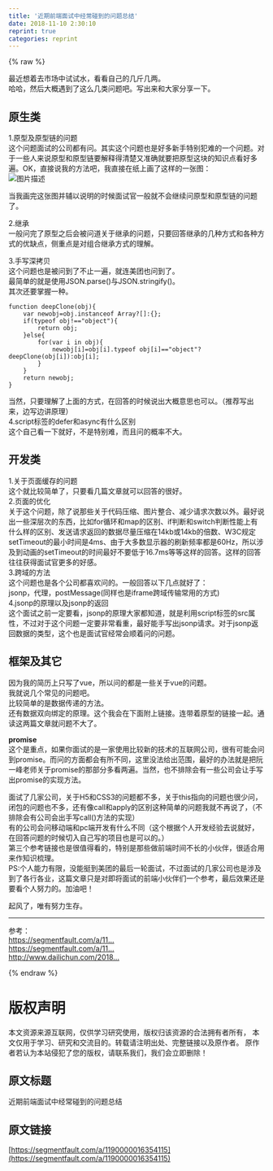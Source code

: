 ```yaml
---
title: '近期前端面试中经常碰到的问题总结' 
date: 2018-11-10 2:30:10
reprint: true
categories: reprint
---
```


{% raw %}
<p>&#x6700;&#x8FD1;&#x60F3;&#x7740;&#x53BB;&#x5E02;&#x573A;&#x4E2D;&#x8BD5;&#x8BD5;&#x6C34;&#xFF0C;&#x770B;&#x770B;&#x81EA;&#x5DF1;&#x7684;&#x51E0;&#x65A4;&#x51E0;&#x4E24;&#x3002;<br>&#x54C8;&#x54C8;&#xFF0C;&#x7136;&#x540E;&#x5927;&#x6982;&#x9047;&#x5230;&#x4E86;&#x8FD9;&#x4E48;&#x51E0;&#x7C7B;&#x95EE;&#x9898;&#x5427;&#x3002;&#x5199;&#x51FA;&#x6765;&#x548C;&#x5927;&#x5BB6;&#x5206;&#x4EAB;&#x4E00;&#x4E0B;&#x3002;</p><h2 id="articleHeader0">&#x539F;&#x751F;&#x7C7B;</h2><p>1.&#x539F;&#x578B;&#x53CA;&#x539F;&#x578B;&#x94FE;&#x7684;&#x95EE;&#x9898;<br>&#x8FD9;&#x4E2A;&#x95EE;&#x9898;&#x9762;&#x8BD5;&#x7684;&#x516C;&#x53F8;&#x90FD;&#x6709;&#x95EE;&#x3002;&#x5176;&#x5B9E;&#x8FD9;&#x4E2A;&#x95EE;&#x9898;&#x4E5F;&#x662F;&#x597D;&#x591A;&#x65B0;&#x624B;&#x7279;&#x522B;&#x72AF;&#x96BE;&#x7684;&#x4E00;&#x4E2A;&#x95EE;&#x9898;&#x3002;&#x5BF9;&#x4E8E;&#x4E00;&#x4E9B;&#x4EBA;&#x6765;&#x8BF4;&#x539F;&#x578B;&#x548C;&#x539F;&#x578B;&#x94FE;&#x8981;&#x89E3;&#x91CA;&#x5F97;&#x6E05;&#x695A;&#x53C8;&#x51C6;&#x786E;&#x5C31;&#x8981;&#x628A;&#x539F;&#x578B;&#x8FD9;&#x5757;&#x7684;&#x77E5;&#x8BC6;&#x70B9;&#x770B;&#x597D;&#x591A;&#x904D;&#x3002;OK&#xFF0C;&#x76F4;&#x63A5;&#x8BF4;&#x6211;&#x7684;&#x65B9;&#x6CD5;&#x5427;&#xFF0C;&#x6211;&#x76F4;&#x63A5;&#x5728;&#x7EB8;&#x4E0A;&#x753B;&#x4E86;&#x8FD9;&#x6837;&#x7684;&#x4E00;&#x5F20;&#x56FE;&#xFF1A;<br><span class="img-wrap"><img data-src="/img/bVbgMbB?w=764&amp;h=336" src="https://static.alili.tech/img/bVbgMbB?w=764&amp;h=336" alt="&#x56FE;&#x7247;&#x63CF;&#x8FF0;" title="&#x56FE;&#x7247;&#x63CF;&#x8FF0;" style="cursor:pointer;display:inline"></span></p><p>&#x5F53;&#x6211;&#x753B;&#x5B8C;&#x8FD9;&#x5F20;&#x56FE;&#x5E76;&#x8F85;&#x4EE5;&#x8BF4;&#x660E;&#x7684;&#x65F6;&#x5019;&#x9762;&#x8BD5;&#x5B98;&#x4E00;&#x822C;&#x5C31;&#x4E0D;&#x4F1A;&#x7EE7;&#x7EED;&#x95EE;&#x539F;&#x578B;&#x548C;&#x539F;&#x578B;&#x94FE;&#x7684;&#x95EE;&#x9898;&#x4E86;&#x3002;</p><p>2.&#x7EE7;&#x627F;<br>&#x4E00;&#x822C;&#x95EE;&#x5B8C;&#x4E86;&#x539F;&#x578B;&#x4E4B;&#x540E;&#x4F1A;&#x88AB;&#x95EE;&#x9053;&#x5173;&#x4E8E;&#x7EE7;&#x627F;&#x7684;&#x95EE;&#x9898;&#xFF0C;&#x53EA;&#x8981;&#x56DE;&#x7B54;&#x7EE7;&#x627F;&#x7684;&#x51E0;&#x79CD;&#x65B9;&#x5F0F;&#x548C;&#x5404;&#x79CD;&#x65B9;&#x5F0F;&#x7684;&#x4F18;&#x7F3A;&#x70B9;&#xFF0C;&#x4FA7;&#x91CD;&#x70B9;&#x662F;&#x5BF9;&#x7EC4;&#x5408;&#x7EE7;&#x627F;&#x65B9;&#x5F0F;&#x7684;&#x7406;&#x89E3;&#x3002;</p><p>3.&#x624B;&#x5199;&#x6DF1;&#x62F7;&#x8D1D;<br>&#x8FD9;&#x4E2A;&#x95EE;&#x9898;&#x4E5F;&#x662F;&#x88AB;&#x95EE;&#x5230;&#x4E86;&#x4E0D;&#x6B62;&#x4E00;&#x904D;&#xFF0C;&#x5C31;&#x8FDE;&#x7F8E;&#x56E2;&#x4E5F;&#x95EE;&#x5230;&#x4E86;&#x3002;<br>&#x6700;&#x7B80;&#x5355;&#x7684;&#x5C31;&#x662F;&#x4F7F;&#x7528;JSON.parse()&#x4E0E;JSON.stringify()&#x3002;<br>&#x5176;&#x6B21;&#x8FD8;&#x8981;&#x638C;&#x63E1;&#x4E00;&#x79CD;&#x3002;</p><div class="widget-codetool" style="display:none"><div class="widget-codetool--inner"><span class="selectCode code-tool" data-toggle="tooltip" data-placement="top" title="" data-original-title="&#x5168;&#x9009;"></span> <span type="button" class="copyCode code-tool" data-toggle="tooltip" data-placement="top" data-clipboard-text="function deepClone(obj){
    var newobj=obj.instanceof Array?[]:{};
    if(typeof obj!==&quot;object&quot;){
        return obj;
    }else{
        for(var i in obj){
            newobj[i]=obj[i].typeof obj[i]==&quot;object&quot;?deepClone(obj[i]):obj[i];
        }
    }
    return newobj;
}" title="" data-original-title="&#x590D;&#x5236;"></span> <span type="button" class="saveToNote code-tool" data-toggle="tooltip" data-placement="top" title="" data-original-title="&#x653E;&#x8FDB;&#x7B14;&#x8BB0;"></span></div></div><pre class="hljs haxe"><code><span class="hljs-function"><span class="hljs-keyword">function</span> <span class="hljs-title">deepClone</span></span>(obj){
    <span class="hljs-keyword">var</span> <span class="hljs-keyword">new</span><span class="hljs-type">obj</span>=obj.instanceof <span class="hljs-keyword">Array</span>?[]:<span class="hljs-type"></span>{};
    <span class="hljs-keyword">if</span>(typeof obj!==<span class="hljs-string">&quot;object&quot;</span>){
        <span class="hljs-keyword">return</span> obj;
    }<span class="hljs-keyword">else</span>{
        <span class="hljs-keyword">for</span>(<span class="hljs-keyword">var</span> i <span class="hljs-keyword">in</span> obj){
            <span class="hljs-keyword">new</span><span class="hljs-type">obj</span>[i]=obj[i].typeof obj[i]==<span class="hljs-string">&quot;object&quot;</span>?deepClone(obj[i]):<span class="hljs-type">obj</span>[i];
        }
    }
    <span class="hljs-keyword">return</span> <span class="hljs-keyword">new</span><span class="hljs-type">obj</span>;
}</code></pre><p>&#x5F53;&#x7136;&#xFF0C;&#x53EA;&#x8981;&#x7406;&#x89E3;&#x4E86;&#x4E0A;&#x9762;&#x7684;&#x65B9;&#x5F0F;&#xFF0C;&#x5728;&#x56DE;&#x7B54;&#x7684;&#x65F6;&#x5019;&#x8BF4;&#x51FA;&#x5927;&#x6982;&#x610F;&#x601D;&#x4E5F;&#x53EF;&#x4EE5;&#x3002;&#xFF08;&#x63A8;&#x8350;&#x5199;&#x51FA;&#x6765;&#xFF0C;&#x8FB9;&#x5199;&#x8FB9;&#x8BB2;&#x539F;&#x7406;&#xFF09;<br>4.script&#x6807;&#x7B7E;&#x7684;defer&#x548C;async&#x6709;&#x4EC0;&#x4E48;&#x533A;&#x522B;<br>&#x8FD9;&#x4E2A;&#x81EA;&#x5DF1;&#x770B;&#x4E00;&#x4E0B;&#x5C31;&#x597D;&#xFF0C;&#x4E0D;&#x662F;&#x7279;&#x522B;&#x96BE;&#xFF0C;&#x800C;&#x4E14;&#x95EE;&#x7684;&#x6982;&#x7387;&#x4E0D;&#x5927;&#x3002;</p><h2 id="articleHeader1">&#x5F00;&#x53D1;&#x7C7B;</h2><p>1.&#x5173;&#x4E8E;&#x9875;&#x9762;&#x7F13;&#x5B58;&#x7684;&#x95EE;&#x9898;<br>&#x8FD9;&#x4E2A;&#x5C31;&#x6BD4;&#x8F83;&#x7B80;&#x5355;&#x4E86;&#xFF0C;&#x53EA;&#x8981;&#x770B;&#x51E0;&#x7BC7;&#x6587;&#x7AE0;&#x5C31;&#x53EF;&#x4EE5;&#x56DE;&#x7B54;&#x7684;&#x5F88;&#x597D;&#x3002;<br>2.&#x9875;&#x9762;&#x7684;&#x4F18;&#x5316;<br>&#x5173;&#x4E8E;&#x8FD9;&#x4E2A;&#x95EE;&#x9898;&#xFF0C;&#x9664;&#x4E86;&#x8BF4;&#x90A3;&#x4E9B;&#x5173;&#x4E8E;&#x4EE3;&#x7801;&#x538B;&#x7F29;&#x3001;&#x56FE;&#x7247;&#x6574;&#x5408;&#x3001;&#x51CF;&#x5C11;&#x8BF7;&#x6C42;&#x6B21;&#x6570;&#x4EE5;&#x5916;&#x3002;&#x6700;&#x597D;&#x8BF4;&#x51FA;&#x4E00;&#x4E9B;&#x6DF1;&#x5C42;&#x6B21;&#x7684;&#x4E1C;&#x897F;&#xFF0C;&#x6BD4;&#x5982;for&#x5FAA;&#x73AF;&#x548C;map&#x7684;&#x533A;&#x522B;&#x3001;if&#x5224;&#x65AD;&#x548C;switch&#x5224;&#x65AD;&#x6027;&#x80FD;&#x4E0A;&#x6709;&#x4EC0;&#x4E48;&#x6837;&#x7684;&#x533A;&#x522B;&#x3001;&#x53D1;&#x9001;&#x8BF7;&#x6C42;&#x8FD4;&#x56DE;&#x7684;&#x6570;&#x636E;&#x5C3D;&#x91CF;&#x538B;&#x7F29;&#x5728;14kb&#x6216;14kb&#x7684;&#x500D;&#x6570;&#x3001;W3C&#x89C4;&#x5B9A;setTimeout&#x7684;&#x6700;&#x5C0F;&#x65F6;&#x95F4;&#x662F;4ms&#x3001;&#x7531;&#x4E8E;&#x5927;&#x591A;&#x6570;&#x663E;&#x793A;&#x5668;&#x7684;&#x5237;&#x65B0;&#x9891;&#x7387;&#x90FD;&#x662F;60Hz&#xFF0C;&#x6240;&#x4EE5;&#x6D89;&#x53CA;&#x5230;&#x52A8;&#x753B;&#x7684;setTimeout&#x7684;&#x65F6;&#x95F4;&#x6700;&#x597D;&#x4E0D;&#x8981;&#x4F4E;&#x4E8E;16.7ms&#x7B49;&#x7B49;&#x8FD9;&#x6837;&#x7684;&#x56DE;&#x7B54;&#x3002;&#x8FD9;&#x6837;&#x7684;&#x56DE;&#x7B54;&#x5F80;&#x5F80;&#x83B7;&#x5F97;&#x9762;&#x8BD5;&#x5B98;&#x66F4;&#x591A;&#x7684;&#x597D;&#x611F;&#x3002;<br>3.&#x8DE8;&#x57DF;&#x7684;&#x65B9;&#x6CD5;<br>&#x8FD9;&#x4E2A;&#x95EE;&#x9898;&#x4E5F;&#x662F;&#x5404;&#x4E2A;&#x516C;&#x53F8;&#x90FD;&#x559C;&#x6B22;&#x95EE;&#x7684;&#x3002;&#x4E00;&#x822C;&#x56DE;&#x7B54;&#x4EE5;&#x4E0B;&#x51E0;&#x70B9;&#x5C31;&#x597D;&#x4E86;&#xFF1A;<br>jsonp&#xFF0C;&#x4EE3;&#x7406;&#xFF0C;postMessage(&#x540C;&#x6837;&#x4E5F;&#x662F;iframe&#x8DE8;&#x57DF;&#x4F20;&#x8F93;&#x5E38;&#x7528;&#x7684;&#x65B9;&#x5F0F;)<br>4.jsonp&#x7684;&#x539F;&#x7406;&#x4EE5;&#x53CA;jsonp&#x7684;&#x8FD4;&#x56DE;<br>&#x8FD9;&#x4E2A;&#x9762;&#x8BD5;&#x4E4B;&#x524D;&#x4E00;&#x5B9A;&#x8981;&#x770B;&#xFF0C;jsonp&#x7684;&#x539F;&#x7406;&#x5927;&#x5BB6;&#x90FD;&#x77E5;&#x9053;&#xFF0C;&#x5C31;&#x662F;&#x5229;&#x7528;script&#x6807;&#x7B7E;&#x7684;src&#x5C5E;&#x6027;&#xFF0C;&#x4E0D;&#x8FC7;&#x5BF9;&#x4E8E;&#x8FD9;&#x4E2A;&#x95EE;&#x9898;&#x4E00;&#x5B9A;&#x8981;&#x975E;&#x5E38;&#x770B;&#x91CD;&#xFF0C;&#x6700;&#x597D;&#x80FD;&#x624B;&#x5199;&#x51FA;jsonp&#x8BF7;&#x6C42;&#x3002;&#x5BF9;&#x4E8E;jsonp&#x8FD4;&#x56DE;&#x6570;&#x636E;&#x7684;&#x7C7B;&#x578B;&#xFF0C;&#x8FD9;&#x4E2A;&#x4E5F;&#x662F;&#x9762;&#x8BD5;&#x5B98;&#x7ECF;&#x5E38;&#x4F1A;&#x987A;&#x7740;&#x95EE;&#x7684;&#x95EE;&#x9898;&#x3002;</p><h2 id="articleHeader2">&#x6846;&#x67B6;&#x53CA;&#x5176;&#x5B83;</h2><p>&#x56E0;&#x4E3A;&#x6211;&#x7684;&#x7B80;&#x5386;&#x4E0A;&#x53EA;&#x5199;&#x4E86;vue&#xFF0C;&#x6240;&#x4EE5;&#x95EE;&#x7684;&#x90FD;&#x662F;&#x4E00;&#x4E9B;&#x5173;&#x4E8E;vue&#x7684;&#x95EE;&#x9898;&#x3002;<br>&#x6211;&#x5C31;&#x8BF4;&#x51E0;&#x4E2A;&#x5E38;&#x89C1;&#x7684;&#x95EE;&#x9898;&#x5427;&#x3002;<br>&#x6BD4;&#x8F83;&#x7B80;&#x5355;&#x7684;&#x662F;&#x6570;&#x636E;&#x4F20;&#x9012;&#x7684;&#x65B9;&#x6CD5;&#x3002;<br>&#x8FD8;&#x6709;&#x6570;&#x636E;&#x53CC;&#x5411;&#x7ED1;&#x5B9A;&#x7684;&#x539F;&#x7406;&#x3002;&#x8FD9;&#x4E2A;&#x6211;&#x4F1A;&#x5728;&#x4E0B;&#x9762;&#x9644;&#x4E0A;&#x94FE;&#x63A5;&#x3002;&#x8FDE;&#x5E26;&#x7740;&#x539F;&#x578B;&#x7684;&#x94FE;&#x63A5;&#x4E00;&#x8D77;&#x3002;&#x901A;&#x8BFB;&#x8FD9;&#x4E24;&#x7BC7;&#x6587;&#x7AE0;&#x5C31;&#x95EE;&#x9898;&#x4E0D;&#x5927;&#x4E86;&#x3002;</p><p><strong>promise</strong><br>&#x8FD9;&#x4E2A;&#x662F;&#x91CD;&#x70B9;&#xFF0C;&#x5982;&#x679C;&#x4F60;&#x9762;&#x8BD5;&#x7684;&#x662F;&#x4E00;&#x5BB6;&#x4F7F;&#x7528;&#x6BD4;&#x8F83;&#x65B0;&#x7684;&#x6280;&#x672F;&#x7684;&#x4E92;&#x8054;&#x7F51;&#x516C;&#x53F8;&#xFF0C;&#x5F88;&#x6709;&#x53EF;&#x80FD;&#x4F1A;&#x95EE;&#x5230;promise&#x3002;&#x800C;&#x95EE;&#x7684;&#x65B9;&#x9762;&#x90FD;&#x4F1A;&#x6709;&#x6240;&#x4E0D;&#x540C;&#xFF0C;&#x8FD9;&#x91CC;&#x6CA1;&#x6CD5;&#x7ED9;&#x51FA;&#x8303;&#x56F4;&#xFF0C;&#x6700;&#x597D;&#x7684;&#x529E;&#x6CD5;&#x5C31;&#x662F;&#x628A;&#x962E;&#x4E00;&#x5CF0;&#x8001;&#x5E08;&#x5173;&#x4E8E;promise&#x7684;&#x90A3;&#x90E8;&#x5206;&#x591A;&#x770B;&#x4E24;&#x904D;&#x3002;&#x5F53;&#x7136;&#xFF0C;&#x4E5F;&#x4E0D;&#x6392;&#x9664;&#x4F1A;&#x6709;&#x4E00;&#x4E9B;&#x516C;&#x53F8;&#x4F1A;&#x8BA9;&#x624B;&#x5199;&#x51FA;promise&#x7684;&#x5B9E;&#x73B0;&#x65B9;&#x6CD5;&#x3002;</p><p>&#x9762;&#x8BD5;&#x4E86;&#x51E0;&#x5BB6;&#x516C;&#x53F8;&#xFF0C;&#x5173;&#x4E8E;H5&#x548C;CSS3&#x7684;&#x95EE;&#x9898;&#x90FD;&#x4E0D;&#x591A;&#xFF0C;&#x5173;&#x4E8E;this&#x6307;&#x5411;&#x7684;&#x95EE;&#x9898;&#x4E5F;&#x5F88;&#x5C11;&#x95EE;&#xFF0C;&#x95ED;&#x5305;&#x7684;&#x95EE;&#x9898;&#x4E5F;&#x4E0D;&#x591A;&#xFF0C;&#x8FD8;&#x6709;&#x50CF;call&#x548C;apply&#x7684;&#x533A;&#x522B;&#x8FD9;&#x79CD;&#x7B80;&#x5355;&#x7684;&#x95EE;&#x9898;&#x6211;&#x5C31;&#x4E0D;&#x518D;&#x8BF4;&#x4E86;&#xFF0C;&#xFF08;&#x4E0D;&#x6392;&#x9664;&#x4F1A;&#x6709;&#x516C;&#x53F8;&#x4F1A;&#x51FA;&#x624B;&#x5199;call()&#x65B9;&#x6CD5;&#x7684;&#x5B9E;&#x73B0;&#xFF09;<br>&#x6709;&#x7684;&#x516C;&#x53F8;&#x4F1A;&#x95EE;&#x79FB;&#x52A8;&#x7AEF;&#x548C;pc&#x7AEF;&#x5F00;&#x53D1;&#x6709;&#x4EC0;&#x4E48;&#x4E0D;&#x540C;&#xFF08;&#x8FD9;&#x4E2A;&#x6839;&#x636E;&#x4E2A;&#x4EBA;&#x5F00;&#x53D1;&#x7ECF;&#x9A8C;&#x53BB;&#x8BF4;&#x5C31;&#x597D;&#xFF0C;&#x5728;&#x56DE;&#x7B54;&#x95EE;&#x9898;&#x7684;&#x65F6;&#x5019;&#x5207;&#x5165;&#x81EA;&#x5DF1;&#x5199;&#x7684;&#x9879;&#x76EE;&#x4E5F;&#x662F;&#x53EF;&#x4EE5;&#x7684;&#x3002;&#xFF09;<br>&#x7B2C;&#x4E09;&#x4E2A;&#x53C2;&#x8003;&#x94FE;&#x63A5;&#x4E5F;&#x662F;&#x5F88;&#x503C;&#x5F97;&#x770B;&#x7684;&#xFF0C;&#x7279;&#x522B;&#x662F;&#x90A3;&#x4E9B;&#x505A;&#x524D;&#x7AEF;&#x65F6;&#x95F4;&#x4E0D;&#x957F;&#x7684;&#x5C0F;&#x4F19;&#x4F34;&#xFF0C;&#x5F88;&#x9002;&#x5408;&#x7528;&#x6765;&#x4F5C;&#x77E5;&#x8BC6;&#x68B3;&#x7406;&#x3002;<br>PS:&#x4E2A;&#x4EBA;&#x80FD;&#x529B;&#x6709;&#x9650;&#xFF0C;&#x6CA1;&#x80FD;&#x633A;&#x5230;&#x7F8E;&#x56E2;&#x7684;&#x6700;&#x540E;&#x4E00;&#x8F6E;&#x9762;&#x8BD5;&#xFF0C;&#x4E0D;&#x8FC7;&#x9762;&#x8BD5;&#x7684;&#x51E0;&#x5BB6;&#x516C;&#x53F8;&#x4E5F;&#x662F;&#x6D89;&#x53CA;&#x5230;&#x4E86;&#x5404;&#x884C;&#x5404;&#x4E1A;&#xFF0C;&#x8FD9;&#x7BC7;&#x6587;&#x7AE0;&#x53EA;&#x662F;&#x5BF9;&#x5373;&#x5C06;&#x9762;&#x8BD5;&#x7684;&#x524D;&#x7AEF;&#x5C0F;&#x4F19;&#x4F34;&#x4EEC;&#x4E00;&#x4E2A;&#x53C2;&#x8003;&#xFF0C;&#x6700;&#x540E;&#x6548;&#x679C;&#x8FD8;&#x662F;&#x8981;&#x770B;&#x4E2A;&#x4EBA;&#x52AA;&#x529B;&#x7684;&#x3002;&#x52A0;&#x6CB9;&#x5427;&#xFF01;</p><p>&#x8D77;&#x98CE;&#x4E86;&#xFF0C;&#x552F;&#x6709;&#x52AA;&#x529B;&#x751F;&#x5B58;&#x3002;</p><hr><p>&#x53C2;&#x8003;&#xFF1A;<br><a href="https://segmentfault.com/a/1190000011880268">https://segmentfault.com/a/11...</a><br><a href="https://segmentfault.com/a/1190000011810435" target="_blank">https://segmentfault.com/a/11...</a><br><a href="http://www.dailichun.com/2018/03/12/whenyouenteraurl.html" rel="nofollow noreferrer" target="_blank">http://www.dailichun.com/2018...</a></p>
{% endraw %}

# 版权声明
本文资源来源互联网，仅供学习研究使用，版权归该资源的合法拥有者所有，
本文仅用于学习、研究和交流目的。转载请注明出处、完整链接以及原作者。
原作者若认为本站侵犯了您的版权，请联系我们，我们会立即删除！

## 原文标题
近期前端面试中经常碰到的问题总结

## 原文链接
[https://segmentfault.com/a/1190000016354115](https://segmentfault.com/a/1190000016354115)

